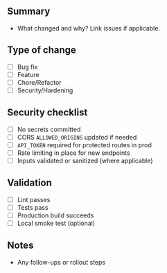 ## Summary

- What changed and why? Link issues if applicable.

## Type of change

- [ ] Bug fix
- [ ] Feature
- [ ] Chore/Refactor
- [ ] Security/Hardening

## Security checklist

- [ ] No secrets committed
- [ ] CORS `ALLOWED_ORIGINS` updated if needed
- [ ] `API_TOKEN` required for protected routes in prod
- [ ] Rate limiting in place for new endpoints
- [ ] Inputs validated or sanitized (where applicable)

## Validation

- [ ] Lint passes
- [ ] Tests pass
- [ ] Production build succeeds
- [ ] Local smoke test (optional)

## Notes

- Any follow-ups or rollout steps
